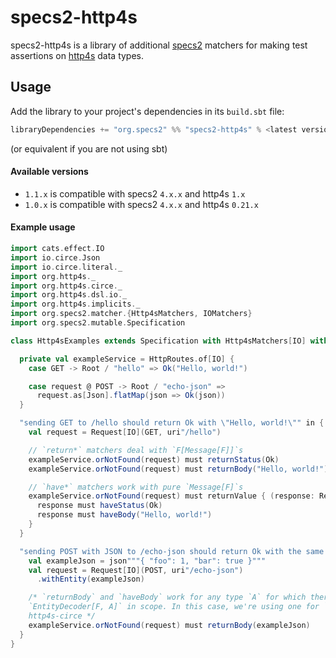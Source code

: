 
# specs2-http4s

specs2-http4s is a library of additional [specs2](https://etorreborre.github.io/specs2/) matchers for making test
assertions on [http4s](https://http4s.org/) data types.

## Usage

Add the library to your project's dependencies in its `build.sbt` file:

```sbt
libraryDependencies += "org.specs2" %% "specs2-http4s" % <latest version> % "test"
```

(or equivalent if you are not using sbt)

#### Available versions

* `1.1.x` is compatible with specs2 `4.x.x` and http4s `1.x`
* `1.0.x` is compatible with specs2 `4.x.x` and http4s `0.21.x`

#### Example usage

```scala
import cats.effect.IO
import io.circe.Json
import io.circe.literal._
import org.http4s._
import org.http4s.circe._
import org.http4s.dsl.io._
import org.http4s.implicits._
import org.specs2.matcher.{Http4sMatchers, IOMatchers}
import org.specs2.mutable.Specification

class Http4sExamples extends Specification with Http4sMatchers[IO] with IOMatchers {

  private val exampleService = HttpRoutes.of[IO] {
    case GET -> Root / "hello" => Ok("Hello, world!")

    case request @ POST -> Root / "echo-json" =>
      request.as[Json].flatMap(json => Ok(json))
  }

  "sending GET to /hello should return Ok with \"Hello, world!\"" in {
    val request = Request[IO](GET, uri"/hello")

    // `return*` matchers deal with `F[Message[F]]`s
    exampleService.orNotFound(request) must returnStatus(Ok)
    exampleService.orNotFound(request) must returnBody("Hello, world!")

    // `have*` matchers work with pure `Message[F]`s
    exampleService.orNotFound(request) must returnValue { (response: Response[IO]) =>
      response must haveStatus(Ok)
      response must haveBody("Hello, world!")
    }
  }

  "sending POST with JSON to /echo-json should return Ok with the same JSON" in {
    val exampleJson = json"""{ "foo": 1, "bar": true }"""
    val request = Request[IO](POST, uri"/echo-json")
      .withEntity(exampleJson)

    /* `returnBody` and `haveBody` work for any type `A` for which there' an
    `EntityDecoder[F, A]` in scope. In this case, we're using one for `Json` from
    http4s-circe */
    exampleService.orNotFound(request) must returnBody(exampleJson)
  }
}
```

